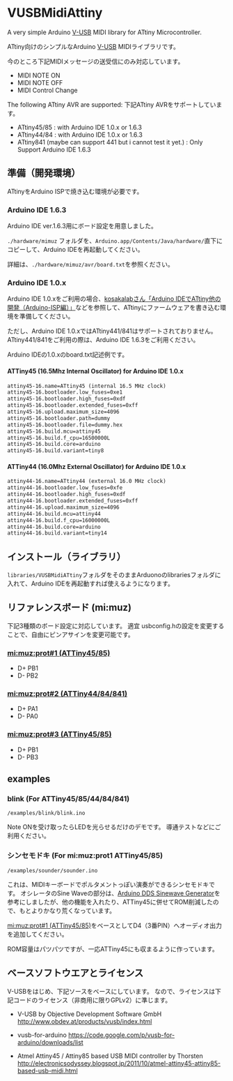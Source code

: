 # VUSBMidiAttiny

A very simple Arduino [V-USB](http://www.obdev.at/products/vusb/index.html) MIDI library for ATtiny Microcontroller.

ATtiny向けのシンプルなArduino [V-USB](http://www.obdev.at/products/vusb/index.html) MIDIライブラリです。

今のところ下記MIDIメッセージの送受信にのみ対応しています。

- MIDI NOTE ON
- MIDI NOTE OFF
- MIDI Control Change

The following ATtiny AVR are supported:
下記ATtiny AVRをサポートしています。

- ATtiny45/85 : with Arduino IDE 1.0.x or 1.6.3
- ATtiny44/84 : with Arduino IDE 1.0.x or 1.6.3
- ATtiny841 (maybe can support 441 but i cannot test it yet.) : Only Support Arduino IDE 1.6.3

## 準備（開発環境）

ATtinyをArduino ISPで焼き込む環境が必要です。

### Arduino IDE 1.6.3

Arduino IDE ver.1.6.3用にボード設定を用意しました。

`./hardware/mimuz` フォルダを、`Arduino.app/Contents/Java/hardware/`直下にコピーして、Arduino IDEを再起動してください。

詳細は、`./hardware/mimuz/avr/board.txt`を参照ください。

### Arduino IDE 1.0.x

Arduino IDE 1.0.xをご利用の場合、[kosakalabさん「Arduino IDEでATtiny他の開発（Arduino-ISP編）」](http://make.kosakalab.com/make/electronic-work/arduino-ide-arduinoisp/)などを参照して、ATtinyにファームウェアを書き込む環境を準備してください。

ただし、Arduino IDE 1.0.xではATtiny441/841はサポートされておりません。
ATtiny441/841をご利用の際は、Arduino IDE 1.6.3をご利用ください。

Arduino IDEの1.0.xのboard.txt記述例です。

#### ATTiny45 (16.5Mhz Internal Oscillator) for Arduino IDE 1.0.x

```boards.txt
attiny45-16.name=ATtiny45 (internal 16.5 MHz clock)
attiny45-16.bootloader.low_fuses=0xe1
attiny45-16.bootloader.high_fuses=0xdf
attiny45-16.bootloader.extended_fuses=0xff
attiny45-16.upload.maximum_size=4096
attiny45-16.bootloader.path=dummy
attiny45-16.bootloader.file=dummy.hex
attiny45-16.build.mcu=attiny45
attiny45-16.build.f_cpu=16500000L
attiny45-16.build.core=arduino
attiny45-16.build.variant=tiny8
```

#### ATTiny44 (16.0Mhz External Oscillator) for Arduino IDE 1.0.x

```boards.txt
attiny44-16.name=ATtiny44 (external 16.0 MHz clock)
attiny44-16.bootloader.low_fuses=0xfe
attiny44-16.bootloader.high_fuses=0xdf
attiny44-16.bootloader.extended_fuses=0xff
attiny44-16.upload.maximum_size=4096
attiny44-16.build.mcu=attiny44
attiny44-16.build.f_cpu=16000000L
attiny44-16.build.core=arduino
attiny44-16.build.variant=tiny14
```

## インストール（ライブラリ）

`libraries/VUSBMidiATtiny`フォルダをそのままArduonoのlibrariesフォルダに入れて、Arduino IDEを再起動すれば使えるようになります。

## リファレンスボード (mi:muz)

下記3種類のボード設定に対応しています。
適宜 usbconfig.hの設定を変更することで、自由にピンアサインを変更可能です。

### [mi:muz:prot#1 (ATTiny45/85)](https://github.com/tadfmac/mi-muz/tree/master/boards/prot1)

- D+ PB1
- D- PB2

### [mi:muz:prot#2 (ATTiny44/84/841)](https://github.com/tadfmac/mi-muz/tree/master/boards/prot2)

- D+ PA1
- D- PA0

### [mi:muz:prot#3 (ATTiny45/85)](https://github.com/tadfmac/mi-muz/tree/master/boards/prot3)

- D+ PB1
- D- PB3

## examples

### blink (For ATTiny45/85/44/84/841)

`/examples/blink/blink.ino`

Note ONを受け取ったらLEDを光らせるだけのデモです。
導通テストなどにご利用ください。

### シンセモドキ (For mi:muz:prot1 ATTiny45/85)

`/examples/sounder/sounder.ino`

これは、MIDIキーボードでポルタメントっぽい演奏ができるシンセモドキです。
オシレータのSine Waveの部分は、[Arduino DDS Sinewave Generator](http://interface.khm.de/index.php/lab/experiments/arduino-dds-sinewave-generator/)を参考にしましたが、他の機能を入れたり、ATTiny45に併せてROM削減したので、もとよりかなり荒くなっています。

[mi:muz:prot#1 (ATTiny45/85)](https://github.com/tadfmac/mi-muz/tree/master/boards/prot1)をベースとしてD4（3番PIN）へオーディオ出力を追加してください。

ROM容量はパツパツですが、一応ATTiny45にも収まるように作っています。

## ベースソフトウエアとライセンス

V-USBをはじめ、下記ソースをベースにしています。
なので、ライセンスは下記コードのライセンス（非商用に限りGPLv2）に準じます。

- V-USB by Objective Development Software GmbH
	http://www.obdev.at/products/vusb/index.html

- vusb-for-arduino 
  https://code.google.com/p/vusb-for-arduino/downloads/list

- Atmel Attiny45 / Attiny85 based USB MIDI controller by Thorsten
  http://electronicsodyssey.blogspot.jp/2011/10/atmel-attiny45-attiny85-based-usb-midi.html




